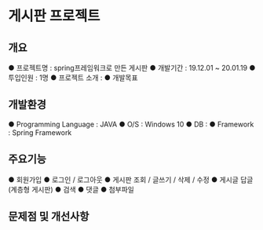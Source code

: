 # 게시판 프로젝트

## 개요
● 프로젝트명 : spring프레임워크로 만든 게시판
● 개발기간 : 19.12.01 ~ 20.01.19
● 투입인원 : 1명
● 프로젝트 소개 : 
● 개발목표

## 개발환경
● Programming Language : JAVA
● O/S : Windows 10
● DB :
● Framework : Spring Framework

## 주요기능
● 회원가입
● 로그인 / 로그아웃
● 게시판 조회 / 글쓰기 / 삭제 / 수정
● 게시글 답글 (계층형 게시판)
● 검색
● 댓글
● 첨부파일

## 문제점 및 개선사항
